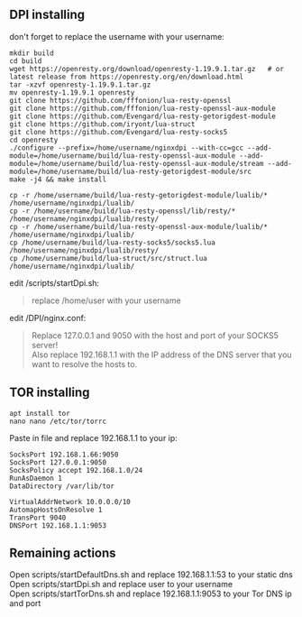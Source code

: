 DPI installing
------------
don't forget to replace the username with your username:
```
mkdir build
cd build
wget https://openresty.org/download/openresty-1.19.9.1.tar.gz   # or latest release from https://openresty.org/en/download.html
tar -xzvf openresty-1.19.9.1.tar.gz
mv openresty-1.19.9.1 openresty
git clone https://github.com/fffonion/lua-resty-openssl
git clone https://github.com/fffonion/lua-resty-openssl-aux-module
git clone https://github.com/Evengard/lua-resty-getorigdest-module
git clone https://github.com/iryont/lua-struct
git clone https://github.com/Evengard/lua-resty-socks5
cd openresty
./configure --prefix=/home/username/nginxdpi --with-cc=gcc --add-module=/home/username/build/lua-resty-openssl-aux-module --add-module=/home/username/build/lua-resty-openssl-aux-module/stream --add-module=/home/username/build/lua-resty-getorigdest-module/src
make -j4 && make install

cp -r /home/username/build/lua-resty-getorigdest-module/lualib/* /home/username/nginxdpi/lualib/ 
cp -r /home/username/build/lua-resty-openssl/lib/resty/* /home/username/nginxdpi/lualib/resty/
cp -r /home/username/build/lua-resty-openssl-aux-module/lualib/* /home/username/nginxdpi/lualib/
cp /home/username/build/lua-resty-socks5/socks5.lua /home/username/nginxdpi/lualib/resty/
cp /home/username/build/lua-struct/src/struct.lua /home/username/nginxdpi/lualib/
```
edit /scripts/startDpi.sh:  
> replace /home/user with your username  

edit /DPI/nginx.conf:  
> Replace 127.0.0.1 and 9050 with the host and port of your SOCKS5 server!  
> Also replace 192.168.1.1 with the IP address of the DNS server that you want to resolve the hosts to.  

TOR installing
------------
```
apt install tor
nano nano /etc/tor/torrc
```
Paste in file and replace 192.168.1.1 to your ip:
```
SocksPort 192.168.1.66:9050
SocksPort 127.0.0.1:9050
SocksPolicy accept 192.168.1.0/24
RunAsDaemon 1
DataDirectory /var/lib/tor

VirtualAddrNetwork 10.0.0.0/10
AutomapHostsOnResolve 1
TransPort 9040
DNSPort 192.168.1.1:9053
```

Remaining actions
------------
Open scripts/startDefaultDns.sh and replace 192.168.1.1:53 to your static dns  
Open scripts/startDpi.sh and replace user to your username  
Open scripts/startTorDns.sh and replace 192.168.1.1:9053 to your Tor DNS ip and port  

